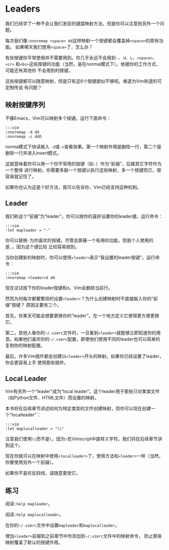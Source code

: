 Leaders
=======

我们已经学了一种不会让我们发狂的键盘映射方法，但是你可以注意到另外一个问题。

每次我们像`:nnoremap <space> dd`这样映射一个按键都会覆盖掉`<space>`的原有功能。
如果哪天我们想用`<space>`了，怎么办？

有些按键你平常使用并不需要用到。你几乎永远不会用到`-`、 `H`、`L`、`<space>`、`<cr>`
和`<bs>`这些按键的功能（当然，是在normal模式下）。依据你的工作方式，可能还有其他你
不会用到的按键。

这些按键都可以随意映射，但是只有这6个按键貌似不够吧。难道为Vim称道的可定制传说
有问题？

映射按键序列
------------

不像Emacs，Vim可以映射多个按键。运行下面命令：

    :::vim
    :nnoremap -d dd
    :nnoremap -c ddO

norma模式下快读敲入 `-d`或`-c`查看效果。第一个映射作用是删除一行，第二个是
删除一行并进入insert模式。

这就意味着你可以用一个你不常用的按键（如`-`）作为“前缀”，后接其它字符作为一个整体
进行映射。你需要多敲一个按键以执行这些映射，多一个按键而已，很容易就记住了。

如果你也认为这是个好方法，我可以告诉你，Vim已经支持这种机制。

Leader
------

我们称这个“前缀”为“leader”。你可以按你的喜好设置你的leader键。运行命令：

    :::vim
    :let mapleader = "-"

你可以替换`-`为你喜欢的按键。尽管会屏蔽一个有用的功能，但我个人使用的是`,`，因为这个键比较
比较容易按到。

当你创建新的映射时，你可以使用`<leader>`表示“我设置的leader按键”。运行命令：

    :::vim
    :nnoremap <leader>d dd

现在试试按下你的leader按键和`d`。Vim会删除当前行。

然而为何每次都要繁琐的设置`<leader>`？为什么创建映射时不直接敲入你的“前缀”按键？
原因主要有三个。

首先，你某天可能会想要更换你的“leader”。在一个地方定义它使得更方便更换它。

第二，其他人看你的`~/.vimrc`文件时，一旦看到`<leader>`就能够立即知道你的用意。如果他们喜欢你的`~/.vimrc`配置，即使他们使用不同的leader也可以简单的复制你的映射配置。

最后，许多Vim插件都会创建以`<leader>`开头的映射。如果你已经设置了leader，你会更容易上手
使用那些插件。

Local Leader
------------

Vim有另外一个“leader”成为“local leader“。这个leader用于那些只对某类文件（如Python文件、HTML文件）而设置的映射。

本书将在后续章节讲述如何为特定类型的文件创建映射，但你可以现在创建一个“localleader”：

    :::vim
    :let maplocalleader = "\\"

注意我们使用`\\`而不是`\`，因为`\`在Vimscript中是转义字符。我们将在后续章节讲到这个。

现在你就可以在映射中使用`<localleader>`了，使用方法和`<leader>`一样（当然，你要使用另外一个前缀）。

如果你不喜欢反斜线，请随意更改它。

练习
----

阅读`:help mapleader`。

阅读`:help maplocalleader`。

在你的`~/.vimrc`文件中设置`mapleader`和`maplocalleader`。

增加`<leader>`前缀到之前章节中你添加到`~/.vimrc`文件中的映射命令，
防止那些映射覆盖了默认的按键作用。
